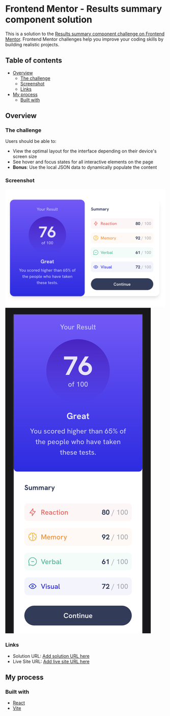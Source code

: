 # Frontend Mentor - Results summary component solution

This is a solution to the [Results summary component challenge on Frontend Mentor](https://www.frontendmentor.io/challenges/results-summary-component-CE_K6s0maV). Frontend Mentor challenges help you improve your coding skills by building realistic projects.

## Table of contents

- [Overview](#overview)
  - [The challenge](#the-challenge)
  - [Screenshot](#screenshot)
  - [Links](#links)
- [My process](#my-process)
  - [Built with](#built-with)

## Overview

### The challenge

Users should be able to:

- View the optimal layout for the interface depending on their device's screen size
- See hover and focus states for all interactive elements on the page
- **Bonus**: Use the local JSON data to dynamically populate the content

### Screenshot

![desktop screenshot](./assets/images/desktop-screenshot.png)
![mobile screenshot](./assets/images/mobile-screenshot.png)

### Links

- Solution URL: [Add solution URL here](https://github.com/DKulan/results-summary-component)
- Live Site URL: [Add live site URL here](https://dkulan.github.io/results-summary-component/)

## My process

### Built with

- [React](https://reactjs.org/)
- [Vite](https://vite.dev/)

